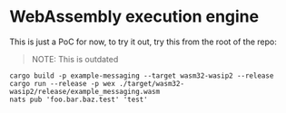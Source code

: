# WebAssembly execution engine

This is just a PoC for now, to try it out, try this from the root of the repo:

> NOTE: This is outdated

```
cargo build -p example-messaging --target wasm32-wasip2 --release
cargo run --release -p wex ./target/wasm32-wasip2/release/example_messaging.wasm
nats pub 'foo.bar.baz.test' 'test'
```
